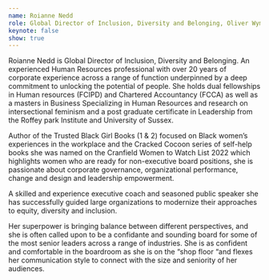 ```yaml
---
name: Roianne Nedd
role: Global Director of Inclusion, Diversity and Belonging, Oliver Wyman
keynote: false
show: true
---
```


Roianne Nedd is Global Director of Inclusion, Diversity and Belonging.  An experienced Human Resources professional with over 20 years of corporate experience across a range of function underpinned by a deep commitment to unlocking the potential of people.  She holds dual fellowships in Human resources (FCIPD) and Chartered Accountancy (FCCA) as well as a masters in Business Specializing in Human Resources and research on intersectional feminism and a post graduate certificate in Leadership from the Roffey park Institute and University of Sussex.

Author of the Trusted Black Girl Books (1 &amp; 2) focused on Black women’s experiences in the workplace and the Cracked Cocoon series of self-help books she was named on the Cranfield Women to Watch List 2022 which highlights women who are ready for non-executive board positions, she is passionate about corporate governance, organizational performance, change and design and leadership empowerment.

A skilled and experience executive coach and seasoned public speaker she has successfully guided large organizations to modernize their approaches to equity, diversity and inclusion.

Her superpower is bringing balance between different perspectives, and she is often called upon to be a confidante and sounding board for some of the most senior leaders across a range of industries.  She is as confident and comfortable in the boardroom as she is on the “shop floor “and flexes her communication style to connect with the size and seniority of her audiences.